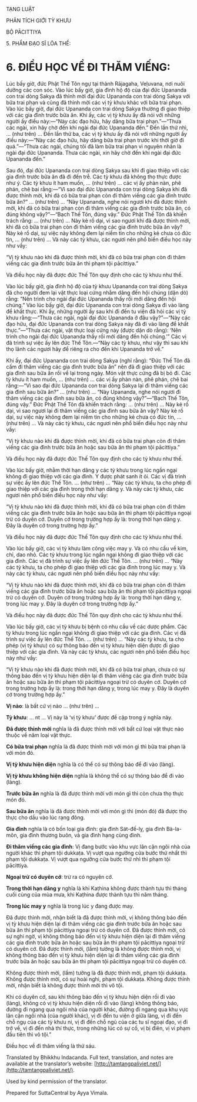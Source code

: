  

TẠNG LUẬT

PHÂN TÍCH GIỚI TỲ KHƯU

BỘ PĀCITTIYA

5\. PHẨM ĐẠO SĨ LÕA THỂ:

# 6\. ĐIỀU HỌC VỀ ĐI THĂM VIẾNG:

Lúc bấy giờ, đức Phật Thế Tôn ngự tại thành Rājagaha, Veḷuvana, nơi nuôi dưỡng các con sóc. Vào lúc bấy giờ, gia đình hộ độ của đại đức Upananda con trai dòng Sakya đã thỉnh mời đại đức Upananda con trai dòng Sakya với bữa trai phạn và cũng đã thỉnh mời các vị tỳ khưu khác với bữa trai phạn. Vào lúc bấy giờ, đại đức Upananda con trai dòng Sakya thường đi giao thiệp với các gia đình trước bữa ăn. Khi ấy, các vị tỳ khưu ấy đã nói với những người ấy điều này:—“Này các đạo hữu, hãy dâng bữa trai phạn.”—“Thưa các ngài, xin hãy chờ đến khi ngài đại đức Upananda đến.” Đến lần thứ nhì, … (như trên) … Đến lần thứ ba, các vị tỳ khưu ấy đã nói với những người ấy điều này:—“Này các đạo hữu, hãy dâng bữa trai phạn trước khi thời giờ đi quá.”—“Thưa các ngài, chúng tôi đã làm bữa trai phạn vì nguyên nhân là ngài đại đức Upananda. Thưa các ngài, xin hãy chờ đến khi ngài đại đức Upananda đến.”

Sau đó, đại đức Upananda con trai dòng Sakya sau khi đi giao thiệp với các gia đình trước bữa ăn đã đi đến trễ. Các tỳ khưu đã không thọ thực được như ý. Các tỳ khưu ít ham muốn, … (như trên) … các vị ấy phàn nàn, phê phán, chê bai rằng:—“Vì sao đại đức Upananda con trai dòng Sakya khi đã được thỉnh mời, khi đã có bữa trai phạn còn đi thăm viếng các gia đình trước bữa ăn?” … (như trên) … “Này Upananda, nghe nói ngươi khi đã được thỉnh mời, khi đã có bữa trai phạn còn đi thăm viếng các gia đình trước bữa ăn, có đúng không vậy?”—“Bạch Thế Tôn, đúng vậy.” Đức Phật Thế Tôn đã khiển trách rằng: … (như trên) … Này kẻ rồ dại, vì sao ngươi khi đã được thỉnh mời, khi đã có bữa trai phạn còn đi thăm viếng các gia đình trước bữa ăn vậy? Này kẻ rồ dại, sự việc này không đem lại niềm tin cho những kẻ chưa có đức tin, … (như trên) … Và này các tỳ khưu, các ngươi nên phổ biến điều học này như vầy:

“Vị tỳ khưu nào khi đã được thỉnh mời, khi đã có bữa trai phạn còn đi thăm viếng các gia đình trước bữa ăn thì phạm tội pācittiya.”

Và điều học này đã được đức Thế Tôn quy định cho các tỳ khưu như thế.

Vào lúc bấy giờ, gia đình hộ độ của tỳ khưu Upananda con trai dòng Sakya đã cho người đem lại vật thực loại cứng nhằm dâng đến hội chúng (dặn dò) rằng: “Nên trình cho ngài đại đức Upananda thấy rồi mới dâng đến hội chúng.” Vào lúc bấy giờ, đại đức Upananda con trai dòng Sakya đi vào làng để khất thực. Khi ấy, những người ấy sau khi đi đến tu viện đã hỏi các vị tỳ khưu rằng:—“Thưa các ngài, ngài đại đức Upananda ở đâu vậy?”—“Này các đạo hữu, đại đức Upananda con trai dòng Sakya này đã đi vào làng để khất thực.”—“Thưa các ngài, vật thực loại cứng này (được dặn dò rằng): ‘Nên trình cho ngài đại đức Upananda thấy rồi mới dâng đến hội chúng.’” Các vị đã trình sự việc ấy lên đức Thế Tôn.—“Này các tỳ khưu, như vậy thì sau khi thọ lãnh các ngươi hãy để riêng ra cho đến khi Upananda trở về.”

Khi ấy, đại đức Upananda con trai dòng Sakya (nghĩ rằng): “Đức Thế Tôn đã cấm đi thăm viếng các gia đình trước bữa ăn” nên đã đi giao thiệp với các gia đình sau bữa ăn rồi về lại trong ngày. Món vật thực cứng đã bị bỏ đi. Các tỳ khưu ít ham muốn, … (như trên) … các vị ấy phàn nàn, phê phán, chê bai rằng:—“Vì sao đại đức Upananda con trai dòng Sakya lại đi thăm viếng các gia đình sau bữa ăn?” … (như trên) … “Này Upananda, nghe nói ngươi đi thăm viếng các gia đình sau bữa ăn, có đúng không vậy?”—“Bạch Thế Tôn, đúng vậy.” Đức Phật Thế Tôn đã khiển trách rằng: … (như trên) … Này kẻ rồ dại, vì sao ngươi lại đi thăm viếng các gia đình sau bữa ăn vậy? Này kẻ rồ dại, sự việc này không đem lại niềm tin cho những kẻ chưa có đức tin, … (như trên) … Và này các tỳ khưu, các ngươi nên phổ biến điều học này như vầy:

“Vị tỳ khưu nào khi đã được thỉnh mời, khi đã có bữa trai phạn còn đi thăm viếng các gia đình trước bữa ăn hoặc sau bữa ăn thì phạm tội pācittiya.”

Và điều học này đã được đức Thế Tôn quy định cho các tỳ khưu như thế.

Vào lúc bấy giờ, nhằm thời hạn dâng y các tỳ khưu trong lúc ngần ngại không đi giao thiệp với các gia đình. Y được phát sanh ít ỏi. Các vị đã trình sự việc ấy lên đức Thế Tôn. … (như trên) … “Này các tỳ khưu, ta cho phép đi giao thiệp với các gia đình trong thời hạn dâng y. Và này các tỳ khưu, các ngươi nên phổ biến điều học này như vầy:

“Vị tỳ khưu nào khi đã được thỉnh mời, khi đã có bữa trai phạn còn đi thăm viếng các gia đình trước bữa ăn hoặc sau bữa ăn thì phạm tội pācittiya ngoại trừ có duyên cớ. Duyên cớ trong trường hợp ấy là: trong thời hạn dâng y. Đây là duyên cớ trong trường hợp ấy.”

Và điều học này đã được đức Thế Tôn quy định cho các tỳ khưu như thế.

Vào lúc bấy giờ, các vị tỳ khưu làm công việc may y. Và có nhu cầu về kim, chỉ, dao nhỏ. Các tỳ khưu trong lúc ngần ngại không đi giao thiệp với các gia đình. Các vị đã trình sự việc ấy lên đức Thế Tôn. … (như trên) … “Này các tỳ khưu, ta cho phép đi giao thiệp với các gia đình trong lúc may y. Và này các tỳ khưu, các ngươi nên phổ biến điều học này như vầy:

“Vị tỳ khưu nào khi đã được thỉnh mời, khi đã có bữa trai phạn còn đi thăm viếng các gia đình trước bữa ăn hoặc sau bữa ăn thì phạm tội pācittiya ngoại trừ có duyên cớ. Duyên cớ trong trường hợp ấy là: trong thời hạn dâng y, trong lúc may y. Đây là duyên cớ trong trường hợp ấy.”

Và điều học này đã được đức Thế Tôn quy định cho các tỳ khưu như thế.

Vào lúc bấy giờ, các vị tỳ khưu bị bệnh có nhu cầu về các dược phẩm. Các tỳ khưu trong lúc ngần ngại không đi giao thiệp với các gia đình. Các vị đã trình sự việc ấy lên đức Thế Tôn. … (như trên) … “Này các tỳ khưu, ta cho phép (vị tỳ khưu) có sự thông báo đến vị tỳ khưu hiện diện được đi giao thiệp với các gia đình. Và này các tỳ khưu, các ngươi nên phổ biến điều học này như vầy:

“Vị tỳ khưu nào khi đã được thỉnh mời, khi đã có bữa trai phạn, chưa có sự thông báo đến vị tỳ khưu hiện diện lại đi thăm viếng các gia đình trước bữa ăn hoặc sau bữa ăn thì phạm tội pācittiya ngoại trừ có duyên cớ. Duyên cớ trong trường hợp ấy là: trong thời hạn dâng y, trong lúc may y. Đây là duyên cớ trong trường hợp ấy.”

**Vị nào**: là bất cứ vị nào … (như trên) …

**Tỳ khưu**: … nt … Vị này là ‘vị tỳ khưu’ được đề cập trong ý nghĩa này.

**Đã được thỉnh mời** nghĩa là đã được thỉnh mời với bất cứ loại vật thực nào thuộc về năm loại vật thực.

**Có bữa trai phạn** nghĩa là đã được thỉnh mời với món gì thì bữa trai phạn là với món đó.

**Vị tỳ khưu hiện diện** nghĩa là có thể có sự thông báo để đi vào (làng).

**Vị tỳ khưu không hiện diện** nghĩa là không thể có sự thông báo để đi vào (làng).

**Trước bữa ăn** nghĩa là đã được thỉnh mời với món gì thì còn chưa thọ thực món đó.

**Sau bữa ăn** nghĩa là đã được thỉnh mời với món gì thì (món đó) đã được thọ thực cho dầu vào lúc rạng đông.

**Gia đình** nghĩa là có bốn loại gia đình: gia đình Sát-đế-lỵ, gia đình Bà-la-môn, gia đình thương buôn, và gia đình hạng cùng đinh.

**Đi thăm viếng các gia đình**: Vị đang bước vào khu vực lân cận ngôi nhà của người khác thì phạm tội dukkaṭa. Vị vượt qua ngưỡng cửa bước thứ nhất thì phạm tội dukkaṭa. Vị vượt qua ngưỡng cửa bước thứ nhì thì phạm tội pācittiya.

**Ngoại trừ có duyên cớ**: trừ ra có nguyên cớ.

**Trong thời hạn dâng y** nghĩa là khi Kaṭhina không được thành tựu thì tháng cuối cùng của mùa mưa, khi Kaṭhina được thành tựu thì năm tháng.

**Trong lúc may y** nghĩa là trong lúc y đang được may.

Đã được thỉnh mời, nhận biết là đã được thỉnh mời, vị không thông báo đến vị tỳ khưu hiện diện lại đi thăm viếng các gia đình trước bữa ăn hoặc sau bữa ăn thì phạm tội pācittiya ngoại trừ có duyên cớ. Đã được thỉnh mời, có sự nghi ngờ, vị không thông báo đến vị tỳ khưu hiện diện lại đi thăm viếng các gia đình trước bữa ăn hoặc sau bữa ăn thì phạm tội pācittiya ngoại trừ có duyên cớ. Đã được thỉnh mời, (lầm) tưởng là không được thỉnh mời, vị không thông báo đến vị tỳ khưu hiện diện lại đi thăm viếng các gia đình trước bữa ăn hoặc sau bữa ăn thì phạm tội pācittiya ngoại trừ có duyên cớ.

Không được thỉnh mời, (lầm) tưởng là đã được thỉnh mời, phạm tội dukkaṭa. Không được thỉnh mời, có sự hoài nghi, phạm tội dukkaṭa. Không được thỉnh mời, nhận biết là không được thỉnh mời thì vô tội.

Khi có duyên cớ, sau khi thông báo đến vị tỳ khưu hiện diện rồi đi vào (làng), không có vị tỳ khưu hiện diện rồi đi vào (làng) không thông báo, đường đi ngang qua ngôi nhà của người khác, đường đi ngang qua khu vực lân cận ngôi nhà (của người khác), vị đi đến tu viện ở giữa làng, vị đi đến chỗ ngụ của các tỳ khưu ni, vị đi đến chỗ ngủ của các tu sĩ ngoại đạo, vị đi trở về, vị đi đến nhà thí thực, trong những lúc có sự cố, vị bị điên, vị vi phạm đầu tiên thì vô tội.”

Điều học về đi thăm viếng là thứ sáu.

Translated by Bhikkhu Indacanda. Full text, translation, and notes are available at the translator’s website: [http://tamtangpaliviet.net/](http://tamtangpaliviet.net/).

Used by kind permission of the translator.

Prepared for SuttaCentral by Ayya Vimala.